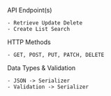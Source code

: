 API Endpoint(s)

    - Retrieve Update Delete
    - Create List Search 

HTTP Methods

    - GET, POST, PUT, PATCH, DELETE


Data Types & Validation

    - JSON -> Serializer
    - Validation -> Serializer

